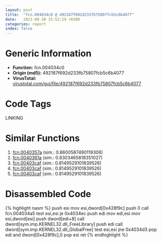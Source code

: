 ```yaml
---
layout: post
title:  "fcn.004034c0 @ 492187f692d233fb75807fcb5c6b4077"
date:   2021-08-30 15:52:19 +0300
categories: report
index: false
---
```


# Generic Information
- **Function:** fcn.004034c0
- **Origin (md5):** 492187f692d233fb75807fcb5c6b4077
- **VirusTotal:** [virustotal.com/gui/file/492187f692d233fb75807fcb5c6b4077][virustotal_ref]

# Code Tags
<span class="tag" id="LINKING">LINKING</span>


# Similar Functions

1. [fcn.0040357a][similar_1_ref] (sim.: 0.8600587490119306)
2. [fcn.0040361a][similar_2_ref] (sim.: 0.8303465818351027)
3. [fcn.00403caf][similar_3_ref] (sim.: 0.8149529101839526)
4. [fcn.00403caf][similar_4_ref] (sim.: 0.8149529101839526)
5. [fcn.00403caf][similar_5_ref] (sim.: 0.8149529101839526)


# Disassembled Code

{% highlight nasm %}
push esi
mov esi,dword[0x428f9c]
push 0
call fcn.004034a5
test esi,esi
je 0x4034ec
push edi
mov edi,esi
mov esi,dword[esi]
push dword[edi+8]
call dword[sym.imp.KERNEL32.dll_FreeLibrary]
push edi
call dword[sym.imp.KERNEL32.dll_GlobalFree]
test esi,esi
jne 0x4034d3
pop edi
and dword[0x428f9c],0
pop esi
ret 
{% endhighlight %}


[similar_1_ref]: /report/fcn.0040357a@0c82eefbb8a4714538e49f74fe0058a6
[similar_2_ref]: /report/fcn.0040361a@8cfd88d3d8731b3b92d68ac112eaa420
[similar_3_ref]: /report/fcn.00403caf@b93f1b299c2350a78f7c5ebe407cc0c0
[similar_4_ref]: /report/fcn.00403caf@999ae3491971c32d67bd4c32561ea381
[similar_5_ref]: /report/fcn.00403caf@5bfd33ece1aeef8bda2c7fc886262ed9
[virustotal_ref]: https://www.virustotal.com/gui/file/492187f692d233fb75807fcb5c6b4077